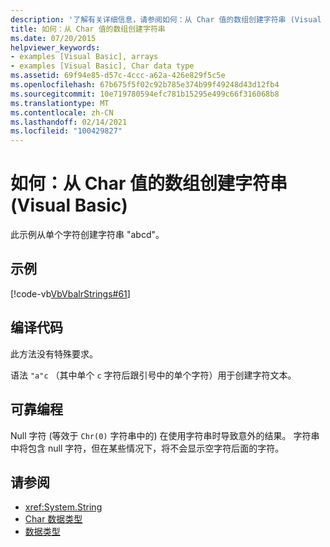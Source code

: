 ```yaml
---
description: '了解有关详细信息，请参阅如何：从 Char 值的数组创建字符串 (Visual Basic) '
title: 如何：从 Char 值的数组创建字符串
ms.date: 07/20/2015
helpviewer_keywords:
- examples [Visual Basic], arrays
- examples [Visual Basic], Char data type
ms.assetid: 69f94e85-d57c-4ccc-a62a-426e829f5c5e
ms.openlocfilehash: 67b675f5f02c92b785e374b99f49248d43d12fb4
ms.sourcegitcommit: 10e719780594efc781b15295e499c66f316068b8
ms.translationtype: MT
ms.contentlocale: zh-CN
ms.lasthandoff: 02/14/2021
ms.locfileid: "100429827"
---
```

# <a name="how-to-create-a-string-from-an-array-of-char-values-visual-basic"></a>如何：从 Char 值的数组创建字符串 (Visual Basic)

此示例从单个字符创建字符串 "abcd"。  
  
## <a name="example"></a>示例  

 [!code-vb[VbVbalrStrings#61](~/samples/snippets/visualbasic/VS_Snippets_VBCSharp/VbVbalrStrings/VB/Class2.vb#61)]  
  
## <a name="compile-the-code"></a>编译代码  

 此方法没有特殊要求。  
  
 语法 `"a"c` （其中单个 `c` 字符后跟引号中的单个字符）用于创建字符文本。  
  
## <a name="robust-programming"></a>可靠编程  

 Null 字符 (等效于 `Chr(0)` 字符串中的) 在使用字符串时导致意外的结果。 字符串中将包含 null 字符，但在某些情况下，将不会显示空字符后面的字符。  
  
## <a name="see-also"></a>请参阅

- <xref:System.String>
- [Char 数据类型](../../../language-reference/data-types/char-data-type.md)
- [数据类型](../data-types/index.md)
